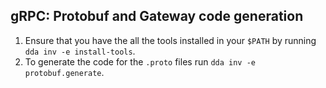## gRPC: Protobuf and Gateway code generation

1. Ensure that you have the all the tools installed in your `$PATH` by running `dda inv -e install-tools`.
2. To generate the code for the `.proto` files run `dda inv -e protobuf.generate`.
